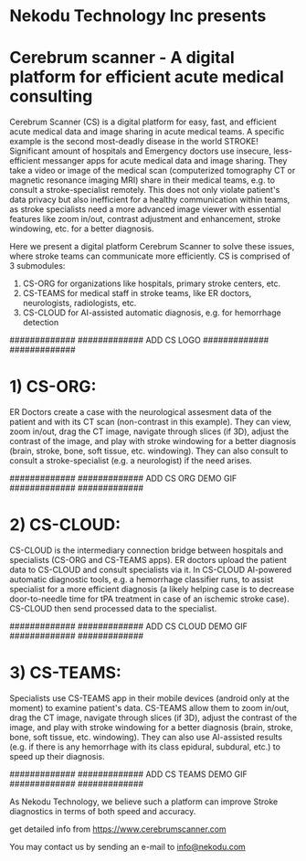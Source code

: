 # Nekodu Technology Inc presents
# Cerebrum scanner - A digital platform for efficient acute medical consulting
Cerebrum Scanner (CS) is a digital platform for easy, fast, and efficient acute medical data and image sharing in acute medical teams. A specific example is the second most-deadly disease in the world STROKE! Significant amount of hospitals and Emergency doctors use insecure, less-efficient messanger apps for acute medical data and image sharing. They take a video or image of the medical scan (computerized tomography CT or magnetic resonance imaging MRI) share in their medical teams, e.g. to consult a stroke-specialist remotely. This does not only violate patient's data privacy but also inefficient for a healthy communication within teams, as stroke specialists need a more advanced image viewer with essential features like zoom in/out, contrast adjustment and enhancement, stroke windowing, etc. for a better diagnosis.

Here we present a digital platform Cerebrum Scanner to solve these issues, where stroke teams can communicate more efficiently. 
CS is comprised of 3 submodules:

1) CS-ORG for organizations like hospitals, primary stroke centers, etc.
2) CS-TEAMS for medical staff in stroke teams, like ER doctors, neurologists, radiologists, etc.
3) CS-CLOUD for AI-assisted automatic diagnosis, e.g. for hemorrhage detection


#############
############# ADD CS LOGO #############
#############





# 1) CS-ORG:
ER Doctors create a case with the neurological assesment data of the patient and with its CT scan (non-contrast in this example). They can view, zoom in/out, drag the CT image, navigate through slices (if 3D), adjust the contrast of the image, and play with stroke windowing for a better diagnosis (brain, stroke, bone, soft tissue, etc. windowing). They can also consult to consult a stroke-specialist (e.g. a neurologist) if the need arises.

#############
############# ADD CS ORG DEMO GIF #############
#############





# 2) CS-CLOUD:
CS-CLOUD is the intermediary connection bridge between hospitals and specialists (CS-ORG and CS-TEAMS apps). ER doctors upload the patient data to CS-CLOUD and consult specialists via it. In CS-CLOUD AI-powered automatic diagnostic tools, e.g. a hemorrhage classifier runs, to assist specialist for a more efficient diagnosis (a likely helping case is to decrease door-to-needle time for tPA treatment in case of an ischemic stroke case). CS-CLOUD then send processed data to the specialist.

#############
############# ADD CS CLOUD DEMO GIF #############
#############



# 3) CS-TEAMS:
Specialists use CS-TEAMS app in their mobile devices (android only at the moment) to examine patient's data. CS-TEAMS allow them to zoom in/out, drag the CT image, navigate through slices (if 3D), adjust the contrast of the image, and play with stroke windowing for a better diagnosis (brain, stroke, bone, soft tissue, etc. windowing). They can also use AI-assisted results (e.g. if there is any hemorrhage with its class epidural, subdural, etc.) to speed up their diagnosis.

#############
############# ADD CS TEAMS DEMO GIF #############
#############

As Nekodu Technology, we believe such a platform can improve Stroke diagnostics in terms of both speed and accuracy.





get detailed info from
https://www.cerebrumscanner.com

You may contact us by sending an e-mail to info@nekodu.com
